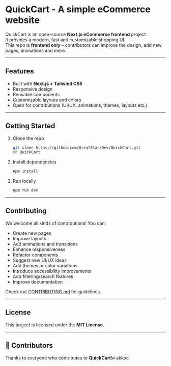 # QuickCart - A simple eCommerce website

QuickCart is an open-source **Next.js eCommerce frontend** project.  
It provides a modern, fast and customizable shopping UI.  
This repo is **frontend only** – contributors can improve the design, add new pages, animations and more.

---

## Features

-   Built with **Next.js + Tailwind CSS**
-   Responsive design
-   Reusable components
-   Customizable layouts and colors
-   Open for contributions (UI/UX, animations, themes, layouts etc.)

---

## Getting Started

1. Clone the repo

    ```bash
    git clone https://github.com/GreatStackDev/QuickCart.git
    cd QuickCart
    ```

2. Install dependencies

    ```bash
    npm install
    ```

3. Run locally

    ```bash
    npm run dev
    ```

---

## Contributing

We welcome all kinds of contributions! You can:

- Create new pages
- Improve layouts
- Add animations and transitions
- Enhance responsiveness
- Refactor components
- Suggest new UI/UX ideas
- Add themes or color variations
- Introduce accessibility improvements
- Add filtering/search features
- Improve documentation

Check out [CONTRIBUTING.md](./CONTRIBUTING.md) for guidelines.

---

## License

This project is licensed under the **MIT License**.

---

## 🌟 Contributors

Thanks to everyone who contributes to **QuickCart**!#   a k k o c  
 